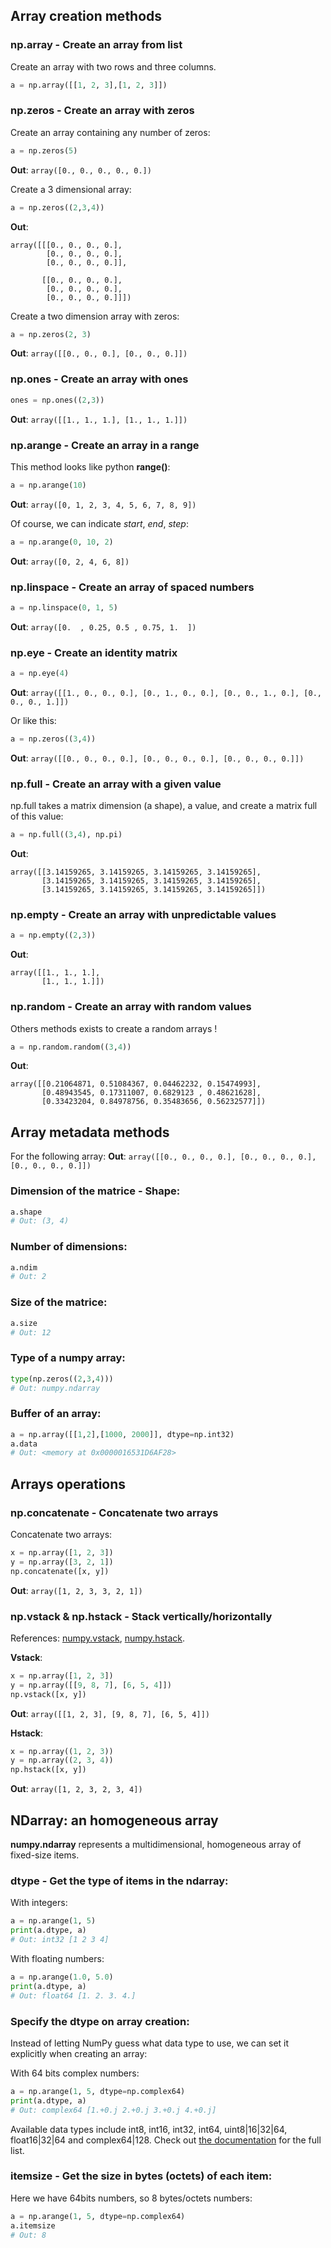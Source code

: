 ## Array creation methods

### np.array - Create an array from list
Create an array with two rows and three columns.
```Python
a = np.array([[1, 2, 3],[1, 2, 3]])
```

### np.zeros - Create an array with zeros
Create an array containing any number of zeros:
```Python
a = np.zeros(5)
```
**Out**: `array([0., 0., 0., 0., 0.])`

Create a 3 dimensional array:
```Python
a = np.zeros((2,3,4))
```
**Out**:
```
array([[[0., 0., 0., 0.],
        [0., 0., 0., 0.],
        [0., 0., 0., 0.]],

       [[0., 0., 0., 0.],
        [0., 0., 0., 0.],
        [0., 0., 0., 0.]]])
```

Create a two dimension array with zeros:

```Python
a = np.zeros(2, 3)
```
**Out**: `array([[0., 0., 0.],
       [0., 0., 0.]])`

### np.ones - Create an array with ones
```Python
ones = np.ones((2,3))
```
**Out**: `array([[1., 1., 1.],
       [1., 1., 1.]])`

### np.arange - Create an array in a range
This method looks like python **range()**:
```Python
a = np.arange(10)
```
**Out**: `array([0, 1, 2, 3, 4, 5, 6, 7, 8, 9])`

Of course, we can indicate *start*, *end*, *step*:
```Python
a = np.arange(0, 10, 2)
```
**Out**: `array([0, 2, 4, 6, 8])`

### np.linspace - Create an array of spaced numbers
```Python
a = np.linspace(0, 1, 5)
```
**Out**: `array([0.  , 0.25, 0.5 , 0.75, 1.  ])`

### np.eye - Create an identity matrix
```Python
a = np.eye(4)
```
**Out**: `array([[1., 0., 0., 0.],
       [0., 1., 0., 0.],
       [0., 0., 1., 0.],
       [0., 0., 0., 1.]])`

Or like this:
```Python
a = np.zeros((3,4))
```
**Out**: `array([[0., 0., 0., 0.],
       [0., 0., 0., 0.],
       [0., 0., 0., 0.]])`

### np.full - Create an array with a given value
np.full takes a matrix dimension (a shape), a value, and create a matrix full of this value:
```Python
a = np.full((3,4), np.pi)
```
**Out**:
```
array([[3.14159265, 3.14159265, 3.14159265, 3.14159265],
       [3.14159265, 3.14159265, 3.14159265, 3.14159265],
       [3.14159265, 3.14159265, 3.14159265, 3.14159265]])
```

### np.empty - Create an array with unpredictable values
```Python
a = np.empty((2,3))
```
**Out**:
```
array([[1., 1., 1.],
       [1., 1., 1.]])
```


### np.random - Create an array with random values
Others methods exists to create a random arrays !
```Python
a = np.random.random((3,4))
```
**Out**:
```
array([[0.21064871, 0.51084367, 0.04462232, 0.15474993],
       [0.48943545, 0.17311007, 0.6829123 , 0.48621628],
       [0.33423204, 0.84978756, 0.35483656, 0.56232577]])
```

## Array metadata methods

For the following array:
**Out**: `array([[0., 0., 0., 0.],
       [0., 0., 0., 0.],
       [0., 0., 0., 0.]])`

### Dimension of the matrice - Shape:
```Python
a.shape
# Out: (3, 4)
```

### Number of dimensions:
```Python
a.ndim
# Out: 2
```

### Size of the matrice:
```Python
a.size
# Out: 12
```

### Type of a numpy array:
```Python
type(np.zeros((2,3,4)))
# Out: numpy.ndarray
```

### Buffer of an array:
```Python
a = np.array([[1,2],[1000, 2000]], dtype=np.int32)
a.data
# Out: <memory at 0x0000016531D6AF28>
```

## Arrays operations

### np.concatenate - Concatenate two arrays
Concatenate two arrays:

```Python
x = np.array([1, 2, 3])
y = np.array([3, 2, 1])
np.concatenate([x, y])
```
**Out**: `array([1, 2, 3, 3, 2, 1])`

### np.vstack & np.hstack - Stack vertically/horizontally
References: [numpy.vstack](https://numpy.org/doc/stable/reference/generated/numpy.vstack.html), [numpy.hstack](https://numpy.org/doc/stable/reference/generated/numpy.hstack.html).

**Vstack**:
```Python
x = np.array([1, 2, 3])
y = np.array([[9, 8, 7], [6, 5, 4]])
np.vstack([x, y])
```
**Out**: `array([[1, 2, 3],
       [9, 8, 7],
       [6, 5, 4]])`

**Hstack**:
```Python
x = np.array((1, 2, 3))
y = np.array((2, 3, 4))
np.hstack([x, y])
```
**Out**: `array([1, 2, 3, 2, 3, 4])`

## NDarray: an homogeneous array
**numpy.ndarray** represents a multidimensional, homogeneous array of fixed-size items.

### dtype - Get the type of items in the ndarray:

With integers:
```Python
a = np.arange(1, 5)
print(a.dtype, a)
# Out: int32 [1 2 3 4]
```

With floating numbers:
```Python
a = np.arange(1.0, 5.0)
print(a.dtype, a)
# Out: float64 [1. 2. 3. 4.]
```

### Specify the dtype on array creation:
Instead of letting NumPy guess what data type to use, we can set it explicitly when creating an array:

With 64 bits complex numbers:
```Python
a = np.arange(1, 5, dtype=np.complex64)
print(a.dtype, a)
# Out: complex64 [1.+0.j 2.+0.j 3.+0.j 4.+0.j]
```

Available data types include int8, int16, int32, int64, uint8|16|32|64, float16|32|64 and complex64|128. Check out [the documentation](https://numpy.org/doc/stable/reference/arrays.dtypes.html) for the full list.


### itemsize - Get the size in bytes (octets) of each item:
Here we have 64bits numbers, so 8 bytes/octets numbers:
```Python
a = np.arange(1, 5, dtype=np.complex64)
a.itemsize
# Out: 8
```

